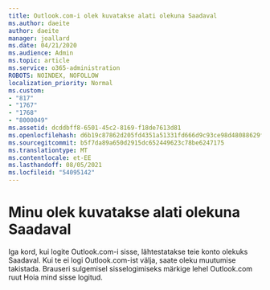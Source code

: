```yaml
---
title: Outlook.com-i olek kuvatakse alati olekuna Saadaval
ms.author: daeite
author: daeite
manager: joallard
ms.date: 04/21/2020
ms.audience: Admin
ms.topic: article
ms.service: o365-administration
ROBOTS: NOINDEX, NOFOLLOW
localization_priority: Normal
ms.custom:
- "817"
- "1767"
- "1768"
- "8000049"
ms.assetid: dcddbff8-6501-45c2-8169-f18de7613d81
ms.openlocfilehash: d6b19c87862d205fd4351a51331fd666d9c93ce98d48088629f054fe22b68c53
ms.sourcegitcommit: b5f7da89a650d2915dc652449623c78be6247175
ms.translationtype: MT
ms.contentlocale: et-EE
ms.lasthandoff: 08/05/2021
ms.locfileid: "54095142"
---
```

# <a name="my-status-always-shows-as-available"></a>Minu olek kuvatakse alati olekuna Saadaval

Iga kord, kui logite Outlook.com-i sisse, lähtestatakse teie konto olekuks Saadaval. Kui te ei logi Outlook.com-ist välja, saate oleku muutumise takistada. Brauseri sulgemisel sisselogimiseks märkige lehel  Outlook.com ruut Hoia mind sisse logitud.
